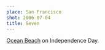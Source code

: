 ```yaml
---
place: San Francisco
shot: 2006-07-04
title: Seven
---
```


[Ocean Beach](http://en.wikipedia.org/wiki/Ocean_Beach%2C_San_Francisco%2C_California) on Independence Day.
